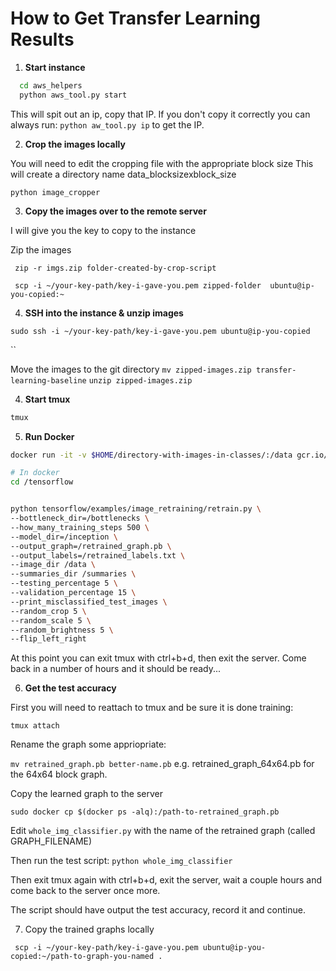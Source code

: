 # How to Get Transfer Learning Results

1. **Start instance**


```bash
  cd aws_helpers
  python aws_tool.py start
```

This will spit out an ip, copy that IP. If you don't copy it correctly you can always run: ` python aw_tool.py ip ` to get the IP.


2. **Crop the images locally**


You will need to edit the cropping file with the appropriate block size
This will create a directory name data_blocksizexblock_size

``` 
python image_cropper 
```

3. **Copy the images over to the remote server**

I will give you the key to copy to the instance 

Zip the images

` zip -r imgs.zip folder-created-by-crop-script`

` scp -i ~/your-key-path/key-i-gave-you.pem zipped-folder  ubuntu@ip-you-copied:~`

4. **SSH into the instance & unzip images**

` sudo ssh -i ~/your-key-path/key-i-gave-you.pem ubuntu@ip-you-copied `

``

Move the images to the git directory
`mv zipped-images.zip transfer-learning-baseline`
`unzip zipped-images.zip`

4. **Start tmux**

```bash 
tmux 
```

5. **Run Docker**

```bash 
docker run -it -v $HOME/directory-with-images-in-classes/:/data gcr.io/tensorflow/tensorflow:latest-devel 

# In docker
cd /tensorflow


python tensorflow/examples/image_retraining/retrain.py \
--bottleneck_dir=/bottlenecks \
--how_many_training_steps 500 \
--model_dir=/inception \
--output_graph=/retrained_graph.pb \
--output_labels=/retrained_labels.txt \
--image_dir /data \
--summaries_dir /summaries \
--testing_percentage 5 \
--validation_percentage 15 \
--print_misclassified_test_images \
--random_crop 5 \
--random_scale 5 \
--random_brightness 5 \
--flip_left_right
```

At this point you can exit tmux with ctrl+b+d, then exit the server. Come back in a number of hours and it should be ready...

6. **Get the test accuracy**

First you will need to reattach to tmux and be sure it is done training:

``` tmux attach ```

Rename the graph some appriopriate: 

``` mv retrained_graph.pb better-name.pb ``` e.g. retrained_graph_64x64.pb for the 64x64 block graph.

Copy the learned graph to the server 

``` sudo docker cp $(docker ps -alq):/path-to-retrained_graph.pb ```

Edit `whole_img_classifier.py` with the name of the retrained graph (called GRAPH_FILENAME)

Then run the test script: ``` python whole_img_classifier ```

Then exit tmux again with ctrl+b+d, exit the server, wait a couple hours and come back to the server once more.

The script should have output the test accuracy, record it and continue.

7. Copy the trained graphs locally

``` scp -i ~/your-key-path/key-i-gave-you.pem ubuntu@ip-you-copied:~/path-to-graph-you-named .```



